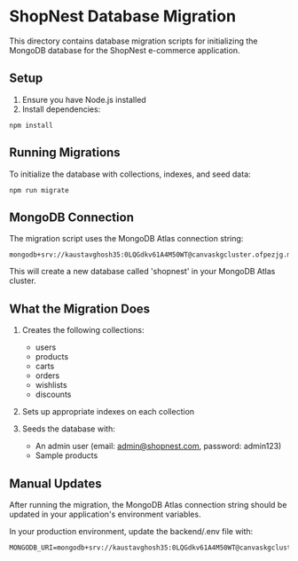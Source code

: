 # ShopNest Database Migration

This directory contains database migration scripts for initializing the MongoDB database for the ShopNest e-commerce application.

## Setup

1. Ensure you have Node.js installed
2. Install dependencies:
```
npm install
```

## Running Migrations

To initialize the database with collections, indexes, and seed data:

```
npm run migrate
```

## MongoDB Connection

The migration script uses the MongoDB Atlas connection string:
```
mongodb+srv://kaustavghosh35:0LQGdkv61A4M50WT@canvaskgcluster.ofpezjg.mongodb.net/shopnest
```

This will create a new database called 'shopnest' in your MongoDB Atlas cluster.

## What the Migration Does

1. Creates the following collections:
   - users
   - products
   - carts
   - orders
   - wishlists
   - discounts

2. Sets up appropriate indexes on each collection

3. Seeds the database with:
   - An admin user (email: admin@shopnest.com, password: admin123)
   - Sample products

## Manual Updates

After running the migration, the MongoDB Atlas connection string should be updated in your application's environment variables.

In your production environment, update the backend/.env file with:
```
MONGODB_URI=mongodb+srv://kaustavghosh35:0LQGdkv61A4M50WT@canvaskgcluster.ofpezjg.mongodb.net/shopnest
``` 